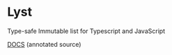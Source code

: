 Lyst
====

Type-safe Immutable list for Typescript and JavaScript

[DOCS](http://www.jethrolarson.com/lyst/docs/src/lyst.html) (annotated source)
